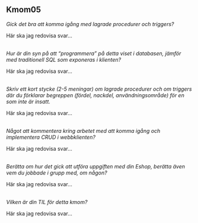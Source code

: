 ## Kmom05

*Gick det bra att komma igång med lagrade procedurer och triggers?*
<br>

Här ska jag redovisa svar...
<br>
<br>

*Hur är din syn på att “programmera” på detta viset i databasen, jämför med traditionell SQL som exponeras i klienten?*
<br>

Här ska jag redovisa svar...
<br>
<br>

*Skriv ett kort stycke (2-5 meningar) om lagrade procedurer och om triggers där du förklarar begreppen (fördel, nackdel, användningsområde) för en som inte är insatt.*
<br>

Här ska jag redovisa svar...
<br>
<br>

*Något att kommentera kring arbetet med att komma igång och implementera CRUD i webbklienten?*
<br>

Här ska jag redovisa svar...
<br>
<br>

*Berätta om hur det gick att utföra uppgiften med din Eshop, berätta även vem du jobbade i grupp med, om någon?*
<br>

Här ska jag redovisa svar...
<br>
<br>

*Vilken är din TIL för detta kmom?*
<br>

Här ska jag redovisa svar...
<br>
